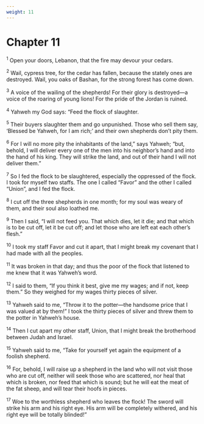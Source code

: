 ```yaml
---
weight: 11
---
```


# Chapter 11

<sup>1</sup> Open your doors, Lebanon, that the fire may devour your cedars. 

<sup>2</sup> Wail, cypress tree, for the cedar has fallen, because the stately ones are destroyed. Wail, you oaks of Bashan, for the strong forest has come down. 

<sup>3</sup> A voice of the wailing of the shepherds! For their glory is destroyed—a voice of the roaring of young lions! For the pride of the Jordan is ruined. 

<sup>4</sup> Yahweh my God says: “Feed the flock of slaughter. 

<sup>5</sup> Their buyers slaughter them and go unpunished. Those who sell them say, ‘Blessed be Yahweh, for I am rich;’ and their own shepherds don’t pity them. 

<sup>6</sup> For I will no more pity the inhabitants of the land,” says Yahweh; “but, behold, I will deliver every one of the men into his neighbor’s hand and into the hand of his king. They will strike the land, and out of their hand I will not deliver them.” 

<sup>7</sup> So I fed the flock to be slaughtered, especially the oppressed of the flock. I took for myself two staffs. The one I called “Favor” and the other I called “Union”, and I fed the flock. 

<sup>8</sup> I cut off the three shepherds in one month; for my soul was weary of them, and their soul also loathed me. 

<sup>9</sup> Then I said, “I will not feed you. That which dies, let it die; and that which is to be cut off, let it be cut off; and let those who are left eat each other’s flesh.” 

<sup>10</sup> I took my staff Favor and cut it apart, that I might break my covenant that I had made with all the peoples. 

<sup>11</sup> It was broken in that day; and thus the poor of the flock that listened to me knew that it was Yahweh’s word. 

<sup>12</sup> I said to them, “If you think it best, give me my wages; and if not, keep them.” So they weighed for my wages thirty pieces of silver. 

<sup>13</sup> Yahweh said to me, “Throw it to the potter—the handsome price that I was valued at by them!” I took the thirty pieces of silver and threw them to the potter in Yahweh’s house. 

<sup>14</sup> Then I cut apart my other staff, Union, that I might break the brotherhood between Judah and Israel. 

<sup>15</sup> Yahweh said to me, “Take for yourself yet again the equipment of a foolish shepherd. 

<sup>16</sup> For, behold, I will raise up a shepherd in the land who will not visit those who are cut off, neither will seek those who are scattered, nor heal that which is broken, nor feed that which is sound; but he will eat the meat of the fat sheep, and will tear their hoofs in pieces. 

<sup>17</sup> Woe to the worthless shepherd who leaves the flock! The sword will strike his arm and his right eye. His arm will be completely withered, and his right eye will be totally blinded!” 



